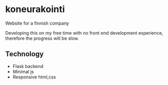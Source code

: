 # koneurakointi

Website for a finnish company

Developing this on my free time with no front end development experience, therefore the progress will be slow.

## Technology
* Flask backend
* Minimal js
* Responsive html,css

